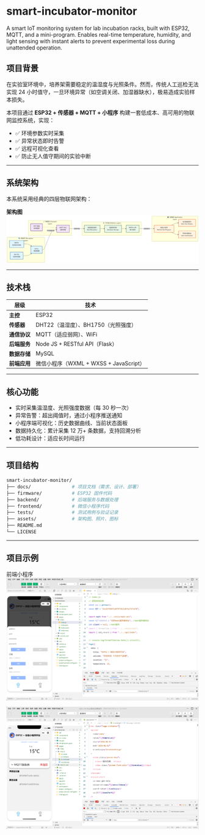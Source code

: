 # smart-incubator-monitor
A smart IoT monitoring system for lab incubation racks, built with ESP32, MQTT, and a mini-program. Enables real-time temperature, humidity, and light sensing with instant alerts to prevent experimental loss during unattended operation.

## 项目背景

在实验室环境中，培养架需要稳定的温湿度与光照条件。然而，传统人工巡检无法实现 24 小时值守，一旦环境异常（如空调关闭、加湿器缺水），极易造成实验样本损失。

本项目通过 **ESP32 + 传感器 + MQTT + 小程序** 构建一套低成本、高可用的物联网监控系统，实现：
- ✅ 环境参数实时采集
- ✅ 异常状态即时告警
- ✅ 远程可视化查看
- ✅ 防止无人值守期间的实验中断

---
## 系统架构
本系统采用经典的四层物联网架构：

**架构图**  
![系统架构图](./assets/diagrams/architecture.png)

---
## 技术栈
| 层级 | 技术 |
|------|------|
| **主控** | ESP32 |
| **传感器** | DHT22（温湿度）、BH1750（光照强度） |
| **通信协议** | MQTT（适应弱网）、WiFi |
| **后端服务** | Node JS + RESTful API（Flask） |
| **数据存储** | MySQL |
| **前端应用** | 微信小程序（WXML + WXSS + JavaScript） |

---
## 核心功能
- 实时采集温湿度、光照强度数据（每 30 秒一次）
- 异常告警：超出阈值时，通过小程序推送通知
- 小程序端可视化：历史数据曲线、当前状态面板
- 数据持久化：累计采集 12 万+ 条数据，支持回溯分析
- 低功耗设计：适应长时间运行
---

## 项目结构
```bash
smart-incubator-monitor/
├── docs/               # 项目文档（需求、设计、部署）
├── firmware/           # ESP32 固件代码
├── backend/            # 后端服务与数据处理
├── frontend/           # 微信小程序代码
├── tests/              # 测试用例与验证记录
├── assets/             # 架构图、照片、图标
├── README.md
└── LICENSE
```

---
## 项目示例
前端小程序
![前端小程序1](./assets/photos/image.png)

![前端小程序2](./assets/photos/image2.png)
